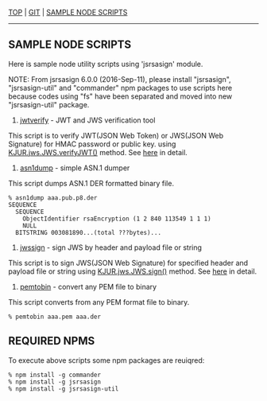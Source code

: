 [TOP](https://kjur.github.io/jsrsasign/) | 
[GIT](https://github.com/kjur/jsrsasign/) | [SAMPLE NODE SCRIPTS](https://github.com/kjur/jsrsasign/tree/master/sample_node)
***

## SAMPLE NODE SCRIPTS

Here is sample node utility scripts using 'jsrsasign' module.

NOTE: From jsrsasign 6.0.0 (2016-Sep-11), please install "jsrsasign", "jsrsasign-util" and "commander" npm packages to use scripts here because codes using "fs" have been separated and moved into new "jsrsasign-util" package.

1. [jwtverify](https://github.com/kjur/jsrsasign/tree/master/sample_node/jwtverify) - JWT and JWS verification tool

This script is to verify JWT(JSON Web Token) or JWS(JSON Web Signature) for HMAC password or public key.
using [KJUR.jws.JWS.verifyJWT()](http://kjur.github.io/jsrsasign/api/symbols/KJUR.jws.JWS.html#.verifyJWT) method. 
See [here](https://github.com/kjur/jsrsasign/wiki/Sample-Node-Script---jwtverify) in detail.

1. [asn1dump](https://github.com/kjur/jsrsasign/tree/master/sample_node/asn1dump) - simple ASN.1 dumper

This script dumps ASN.1 DER formatted binary file.

    % asn1dump aaa.pub.p8.der
    SEQUENCE
      SEQUENCE
        ObjectIdentifier rsaEncryption (1 2 840 113549 1 1 1)
        NULL
      BITSTRING 003081890...(total ???bytes)...

1. [jwssign](https://github.com/kjur/jsrsasign/tree/master/sample_node/jwssign) - sign JWS by header and payload file or string

This script is to sign JWS(JSON Web Signature) for specified header and payload file or string
using [KJUR.jws.JWS.sign()](http://kjur.github.io/jsrsasign/api/symbols/KJUR.jws.JWS.html#.sign) method. 
See [here](https://github.com/kjur/jsrsasign/wiki/Sample-Node-Script---jwssign) in detail.

1. [pemtobin](https://github.com/kjur/jsrsasign/tree/master/sample_node/pemtobin) - convert any PEM file to binary

This script converts from any PEM format file to binary.

    % pemtobin aaa.pem aaa.der


## REQUIRED NPMS

To execute above scripts some npm packages are reuiqred:

    % npm install -g commander
    % npm install -g jsrsasign
    % npm install -g jsrsasign-util

